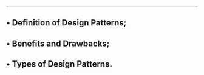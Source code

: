 -------------------------------------
• Definition of Design Patterns;
-------------------------------------
• Benefits and Drawbacks;
---------------------------------------
• Types of Design Patterns.
---------------------------------------
